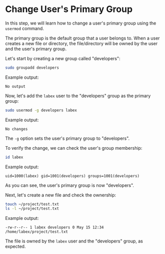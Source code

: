 # Change User's Primary Group

In this step, we will learn how to change a user's primary group using the `usermod` command.

The primary group is the default group that a user belongs to. When a user creates a new file or directory, the file/directory will be owned by the user and the user's primary group.

Let's start by creating a new group called "developers":

```bash
sudo groupadd developers
```

Example output:

```
No output
```

Now, let's add the `labex` user to the "developers" group as the primary group:

```bash
sudo usermod -g developers labex
```

Example output:

```
No changes
```

The `-g` option sets the user's primary group to "developers".

To verify the change, we can check the user's group membership:

```bash
id labex
```

Example output:

```
uid=1000(labex) gid=1001(developers) groups=1001(developers)
```

As you can see, the user's primary group is now "developers".

Next, let's create a new file and check the ownership:

```bash
touch ~/project/test.txt
ls -l ~/project/test.txt
```

Example output:

```
-rw-r--r-- 1 labex developers 0 May 15 12:34 /home/labex/project/test.txt
```

The file is owned by the `labex` user and the "developers" group, as expected.
